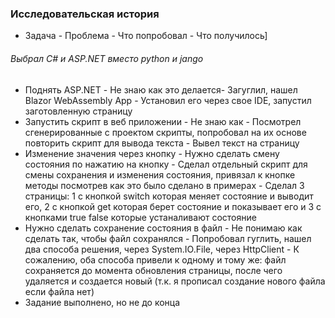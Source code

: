 ### Исследовательская история
- Задача - Проблема - Что попробовал - Что получилось]

###### Выбрал C# и ASP.NET вместо python и jango

- Поднять ASP.NET - Не знаю как это делается- Загуглил, нашел Blazor WebAssembly App - Установил его через свое IDE, запустил заготовленную страницу
- Запустить скрипт в веб приложении - Не знаю как - Посмотрел сгенерированные с проектом скрипты, попробовал на их основе повторить скрипт для вывода текста - Вывел текст на страницу
- Изменение значения через кнопку - Нужно сделать смену состояния по нажатию на кнопку - Сделал отдельный скрипт для смены сохранения и изменения состояния, привязал к кнопке методы посмотрев как это было сделано в примерах - Сделал 3 страницы: 1 с кнопкой switch которая меняет состояние и выводит его, 2 с кнопкой get которая берет состояние и показывает его и 3 с кнопками true false которые устаналивают состояние
- Нужно сделать сохранение состояния в файл - Не понимаю как сделать так, чтобы файл сохранялся - Попробовал гуглить, нашел два способа решения, через System.IO.File, через HttpClient - К сожалению, оба способа привели к одному и тому же: файл сохраняется до момента обновления страницы, после чего удаляется и создается новый (т.к. я прописал создание нового файла если файла нет)
- Задание выполнено, но не до конца